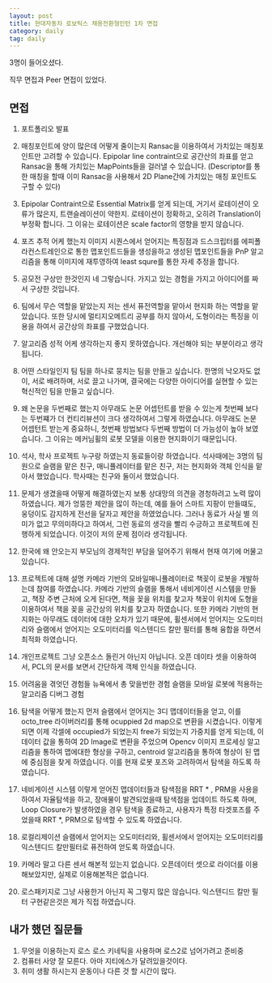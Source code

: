 ```yaml
---
layout: post
title: 현대자동차 로보틱스 채용전환형인턴 1차 면접
category: daily
tag: daily
---
```


3명이 들어오셨다.

직무 면접과 Peer 면접이 있었다.

## 면접

1. 포트폴리오 발표

2. 매칭포인트에 양이 많은데 어떻게 줄이는지
Ransac을 이용하여서 가치있는 매칭포인트만 고려할 수 있습니다. Epipolar line contraint으로 공간산의 좌표를 얻고 Ransac을 통해 가치있는 MapPoints들을 걸러낼 수 있습니다.
(Descriptor를 통한 매칭을 할때 이미 Ransac을 사용해서 2D Plane간에 가치있는 매칭 포인트도 구할 수 있다)

3. Epipolar Contraint으로 Essential Matrix를 얻게 되는데, 거기서 로테이션이 오류가 많은지, 트랜슬레이션이 약한지.
로테이션이 정확하고, 오히려 Translation이 부정확 합니다. 그 이유는 로테이션은 scale factor의 영향을 받지 않습니다.

4. 포즈 추적 어케 했는지
이미지 시퀀스에서 얻어지는 특징점과 드스크립터를 에피폴라컨스트레인으로 통한 맵포인트드들을 생성을하고 생성된 맵포인트들을 PnP 알고리즘을 통해 이미지에 재투영하여 least squre를 통한 자세 추정을 합니다.

5. 공모전 구상만 한것인지
네 그렇습니다. 가지고 있는 경험을 가지고 아이디어를 짜서 구상한 것입니다.

6. 팀에서 무슨 역할을 맡았는지
저는 센서 퓨전역할을 맡아서 현지화 하는 역할을 맡았습니다. 또한 당시에 멀티지오메트리 공부를 하지 않아서, 도형이라는 특징을 이용을 하여서 공간상의 좌표를 구했었습니다.

7. 알고리즘 성적 어케 생각하는지
좋지 못하였습니다. 개선해야 되는 부분이라고 생각됩니다.

8. 어떤 스타일인지 팀
팀을 하나로 뭉치는 팀을 만들고 싶습니다. 한명의 낙오자도 없이, 서로 배려하며, 서로 끌고 나가며, 결국에는 다양한 아이디어를 실현할 수 있는 혁신적인 팀을 만들고 싶습니다.

9. 왜 논문을 두번째로 했는지
아무래도 논문 어셉턴트를 받을 수 있는게 첫번째 보다는 두번쨰가 더 컨티리뷰션이 크다 생각하여서 그렇게 하였습니다. 아무래도 논문 어셉턴트 받는게 중요하니, 첫번째 방법보다 두번째 방법이 더 가능성이 높아 보였습니다. 그 이유는 메커님휠의 로봇 모델을 이용한 현지화이기 때문입니다.

10. 석사, 학사 프로젝트 누구랑 하였는지
동료들이랑 하였습니다. 석사때에는 3명의 팀원으로 슬램을 맡은 친구, 매니퓰레이터를 맡은 친구, 저는 현지화와 객체 인식을 맡아서 했었습니다.
학사때는 친구와 둘이서 했었습니다.

11. 문제가 생겼을때 어떻게 해결하였는지
보통 상대망의 의견을 경청하려고 노력 많이 하였습니다. 제가 엉뚱한 제안을 많이 하는데, 예를 들어 스마트 지팡이 만들떄도, 웅덩이도 감지하게 전선을 달자고 제안을 하였었습니다. 그러나 동료가 사실 별 의미가 없고 무의미하다고 하여서, 그런 동료의 생각을 빨리 수긍하고 프로젝트에 진행하게 되었습니다. 이것이 저의 문제 점이라 생각됩니다.

12. 한국에 왜 안오는지
부모님의 경제적인 부담을 덜어주기 위해서 현재 여기에 머물고 있습니다.

13. 프로젝트에 대해 설명
카메라 기반의 모바일매니퓰레이터로 책꽂이 로봇을 개발하는데 참여를 하였습니다. 카메라 기반의 슬램을 통해서 네비게이션 시스템을 만들고, 책장 주변 근처에 오게 된다면, 책을 꽂을 위치를 찾고자 책꽂이 위치에 도형을 이용하여서 책을 꽂을 공간상의 위치를 찾고자 하였습니다. 또한 카메라 기반의 현지화는 아무래도 데이터에 대한 오차가 있기 때문에, 휠센서에서 얻어지는 오도미터리와 슬램에서 얻어지는 오도미터리를 익스텐디드 칼만 필터를 통해 융합을 하면서 최적화 하였습니다.

14. 개인프로젝트 그냥 오픈소스 돌린거 아닌지
아닙니다. 오픈 데이타 셋을 이용하여서, PCL의 문서를 보면서 간단하게 객체 인식을 하였습니다.

15. 어려움을 겪엇던 경험들
뉴욕에서 총 맞을번한 경험
슬램을 모바일 로봇에 적용하는 알고리즘 디버그 경험

16. 탐색을 어떻게 했는지
먼저 슬램에서 얻어지는 3디 맵데이터들을 얻고, 이를 octo_tree 라이버러리를 통해 ocuppied 2d map으로 변환을 시켰습니다. 이렇게 되면 이제 각셀에 occupied가 되었는지 free가 되었는지 가중치를 얻게 되는데, 이 데이터 값을 통하여 2D Image로 변환을 주었으며 Opencv 이미지 프로세싱 알고리즘을 통하여 맵에대한 형상을 구하고, centroid 알고리즘을 통하여 형상이 된 맵에 중심점을 찾게 하였습니다. 이를 현재 로봇 포즈와 고려하여서 탐색을 하도록 하였습니다.

17. 네비게이션 시스템
이렇게 얻어진 맵데이터들과 탐색점을 RRT * , PRM을 사용을 하여서 자율탐색을 하고, 장애물이 발견되었을때 탐색점을 업데이트 하도록 하며, Loop Closure가 발생하였을 경우 탐색을 종료하고, 사용자가 특정 타겟포즈를 주었을때 RRT *, PRM으로 탐색할 수 있도록 하였습니다.

18. 로컬리제이션
슬램에서 얻어지는 오도미터리와, 휠센서에서 얻어지는 오도미터리를 익스텐디드 칼만필터로 퓨전하여 얻도록 하였습니다.

19. 카메라 말고 다른 센서 해본적 있는지
없습니다. 오픈데이터 셋으로 라이더를 이용해보았지만, 실제로 이용해본적은 없습니다.

20. 로스패키지로 그냥 사용한거 아닌지
꼭 그렇지 많은 않습니다. 익스텐디드 칼만 필터 구현같은것은 제가 직접 하였습니다.

## 내가 했던 질문들
1. 무엇을 이용하는지 로스
로스 키네틱을 사용하며 로스2로 넘어가려고 준비중
2. 컴퓨터 사양
잘 모른다. 아마 지티에스가 달려있을것이다.
3. 취미 생활 하시는지
운동이나 다른 것 할 시간이 많다.
